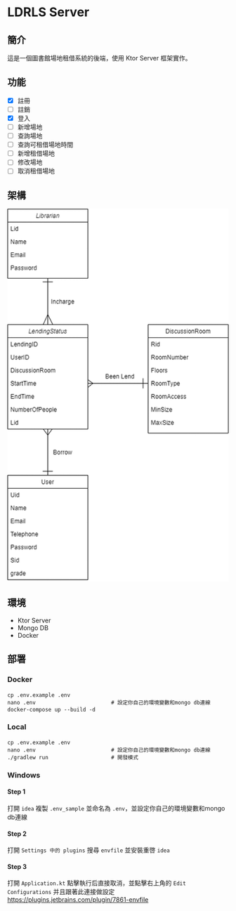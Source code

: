 # LDRLS Server

## 簡介
這是一個圖書館場地租借系統的後端，使用 Ktor Server 框架實作。

## 功能
- [x] 註冊
- [ ] 註銷
- [x] 登入
- [ ] 新增場地
- [ ] 查詢場地
- [ ] 查詢可租借場地時間
- [ ] 新增租借場地
- [ ] 修改場地
- [ ] 取消租借場地

## 架構
![img.png](documentations/img.png)

## 環境
- Ktor Server
- Mongo DB
- Docker

## 部署
### Docker
```
cp .env.example .env
nano .env                        # 設定你自己的環境變數和mongo db連線
docker-compose up --build -d
```

### Local
```
cp .env.example .env
nano .env                        # 設定你自己的環境變數和mongo db連線
./gradlew run                    # 開發模式
```
### Windows
#### Step 1
打開 `idea` 複製 `.env_sample` 並命名為 `.env`，並設定你自己的環境變數和mongo db連線

#### Step 2
打開 `Settings 中的 plugins` 搜尋 `envfile` 並安裝重啓 `idea`

#### Step 3
打開 `Application.kt` 點擊執行后直接取消，並點擊右上角的 `Edit Configurations` 并且跟著此連接做設定
https://plugins.jetbrains.com/plugin/7861-envfile
